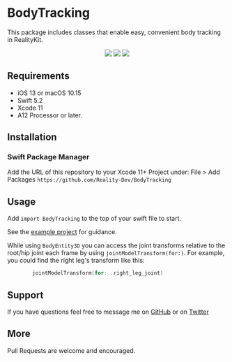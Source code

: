 # BodyTracking

This package includes classes that enable easy, convenient body tracking in RealityKit.

<p align="center">
  <img src="https://img.shields.io/github/v/release/Reality-Dev/BodyTracking?color=orange&display_name=tag&label=SwiftPM&logo=swift&style=plastic"/>
  <img src="https://img.shields.io/static/v1?label=platform&message=iOS&color=lightgrey&style=plastic"/>
  <img src="https://img.shields.io/static/v1?label=Swift&message=5.5&color=orange&style=plastic&logo=swift"/>
</p>


## Requirements

- iOS 13 or macOS 10.15
- Swift 5.2
- Xcode 11
- A12 Processor or later.

## Installation

### Swift Package Manager

Add the URL of this repository to your Xcode 11+ Project under:
    File > Add Packages
    `https://github.com/Reality-Dev/BodyTracking`

## Usage

Add `import BodyTracking` to the top of your swift file to start.

See the [example project](https://github.com/Reality-Dev/BodyTracking/tree/master/BodyTracking-Example) for guidance.


While using `BodyEntity3D` you can access the joint transforms relative to the root/hip joint each frame by using         `jointModelTransform(for:)`.
For example, you could find the right leg's transform like this:

``` swift
        jointModelTransform(for: .right_leg_joint)
```

## Support

If you have questions feel free to message me on [GitHub](https://github.com/Reality-Dev) or on [Twitter](https://twitter.com/GMJ4K)


## More

Pull Requests are welcome and encouraged.
